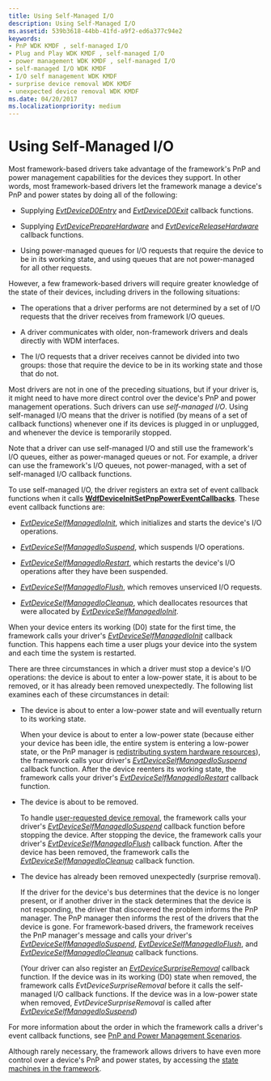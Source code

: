```yaml
---
title: Using Self-Managed I/O
description: Using Self-Managed I/O
ms.assetid: 539b3618-44bb-41fd-a9f2-ed6a377c94e2
keywords:
- PnP WDK KMDF , self-managed I/O
- Plug and Play WDK KMDF , self-managed I/O
- power management WDK KMDF , self-managed I/O
- self-managed I/O WDK KMDF
- I/O self management WDK KMDF
- surprise device removal WDK KMDF
- unexpected device removal WDK KMDF
ms.date: 04/20/2017
ms.localizationpriority: medium
---
```


# Using Self-Managed I/O


Most framework-based drivers take advantage of the framework's PnP and power management capabilities for the devices they support. In other words, most framework-based drivers let the framework manage a device's PnP and power states by doing all of the following:

-   Supplying [*EvtDeviceD0Entry*](https://msdn.microsoft.com/library/windows/hardware/ff540848) and [*EvtDeviceD0Exit*](https://msdn.microsoft.com/library/windows/hardware/ff540855) callback functions.

-   Supplying [*EvtDevicePrepareHardware*](https://msdn.microsoft.com/library/windows/hardware/ff540880) and [*EvtDeviceReleaseHardware*](https://msdn.microsoft.com/library/windows/hardware/ff540890) callback functions.

-   Using power-managed queues for I/O requests that require the device to be in its working state, and using queues that are not power-managed for all other requests.

However, a few framework-based drivers will require greater knowledge of the state of their devices, including drivers in the following situations:

-   The operations that a driver performs are not determined by a set of I/O requests that the driver receives from framework I/O queues.

-   A driver communicates with older, non-framework drivers and deals directly with WDM interfaces.

-   The I/O requests that a driver receives cannot be divided into two groups: those that require the device to be in its working state and those that do not.

Most drivers are not in one of the preceding situations, but if your driver is, it might need to have more direct control over the device's PnP and power management operations. Such drivers can use *self-managed I/O*. Using self-managed I/O means that the driver is notified (by means of a set of callback functions) whenever one if its devices is plugged in or unplugged, and whenever the device is temporarily stopped.

Note that a driver can use self-managed I/O and still use the framework's I/O queues, either as power-managed queues or not. For example, a driver can use the framework's I/O queues, not power-managed, with a set of self-managed I/O callback functions.

To use self-managed I/O, the driver registers an extra set of event callback functions when it calls [**WdfDeviceInitSetPnpPowerEventCallbacks**](https://msdn.microsoft.com/library/windows/hardware/ff546135). These event callback functions are:

-   [*EvtDeviceSelfManagedIoInit*](https://msdn.microsoft.com/library/windows/hardware/ff540902), which initializes and starts the device's I/O operations.

-   [*EvtDeviceSelfManagedIoSuspend*](https://msdn.microsoft.com/library/windows/hardware/ff540907), which suspends I/O operations.

-   [*EvtDeviceSelfManagedIoRestart*](https://msdn.microsoft.com/library/windows/hardware/ff540905), which restarts the device's I/O operations after they have been suspended.

-   [*EvtDeviceSelfManagedIoFlush*](https://msdn.microsoft.com/library/windows/hardware/ff540901), which removes unserviced I/O requests.

-   [*EvtDeviceSelfManagedIoCleanup*](https://msdn.microsoft.com/library/windows/hardware/ff540898), which deallocates resources that were allocated by [*EvtDeviceSelfManagedIoInit*](https://msdn.microsoft.com/library/windows/hardware/ff540902).

When your device enters its working (D0) state for the first time, the framework calls your driver's [*EvtDeviceSelfManagedIoInit*](https://msdn.microsoft.com/library/windows/hardware/ff540902) callback function. This happens each time a user plugs your device into the system and each time the system is restarted.

There are three circumstances in which a driver must stop a device's I/O operations: the device is about to enter a low-power state, it is about to be removed, or it has already been removed unexpectedly. The following list examines each of these circumstances in detail:

-   The device is about to enter a low-power state and will eventually return to its working state.

    When your device is about to enter a low-power state (because either your device has been idle, the entire system is entering a low-power state, or the PnP manager is [redistributing system hardware resources](handling-requests-to-stop-a-device.md#redistributing-resources)), the framework calls your driver's [*EvtDeviceSelfManagedIoSuspend*](https://msdn.microsoft.com/library/windows/hardware/ff540907) callback function. After the device reenters its working state, the framework calls your driver's [*EvtDeviceSelfManagedIoRestart*](https://msdn.microsoft.com/library/windows/hardware/ff540905) callback function.

-   The device is about to be removed.

    To handle [user-requested device removal](handling-requests-to-stop-a-device.md#a-user-removes-or-disables-a-device), the framework calls your driver's [*EvtDeviceSelfManagedIoSuspend*](https://msdn.microsoft.com/library/windows/hardware/ff540907) callback function before stopping the device. After stopping the device, the framework calls your driver's [*EvtDeviceSelfManagedIoFlush*](https://msdn.microsoft.com/library/windows/hardware/ff540901) callback function. After the device has been removed, the framework calls the [*EvtDeviceSelfManagedIoCleanup*](https://msdn.microsoft.com/library/windows/hardware/ff540898) callback function.

-   The device has already been removed unexpectedly (surprise removal).

    If the driver for the device's bus determines that the device is no longer present, or if another driver in the stack determines that the device is not responding, the driver that discovered the problem informs the PnP manager. The PnP manager then informs the rest of the drivers that the device is gone. For framework-based drivers, the framework receives the PnP manager's message and calls your driver's [*EvtDeviceSelfManagedIoSuspend*](https://msdn.microsoft.com/library/windows/hardware/ff540907), [*EvtDeviceSelfManagedIoFlush*](https://msdn.microsoft.com/library/windows/hardware/ff540901), and [*EvtDeviceSelfManagedIoCleanup*](https://msdn.microsoft.com/library/windows/hardware/ff540898) callback functions.

    (Your driver can also register an [*EvtDeviceSurpriseRemoval*](https://msdn.microsoft.com/library/windows/hardware/ff540913) callback function. If the device was in its working (D0) state when removed, the framework calls *EvtDeviceSurpriseRemoval* before it calls the self-managed I/O callback functions. If the device was in a low-power state when removed, *EvtDeviceSurpriseRemoval* is called after [*EvtDeviceSelfManagedIoSuspend*](https://msdn.microsoft.com/library/windows/hardware/ff540907))

For more information about the order in which the framework calls a driver's event callback functions, see [PnP and Power Management Scenarios](pnp-and-power-management-scenarios.md).

Although rarely necessary, the framework allows drivers to have even more control over a device's PnP and power states, by accessing the [state machines in the framework](state-machines-in-the-framework.md).

 

 





